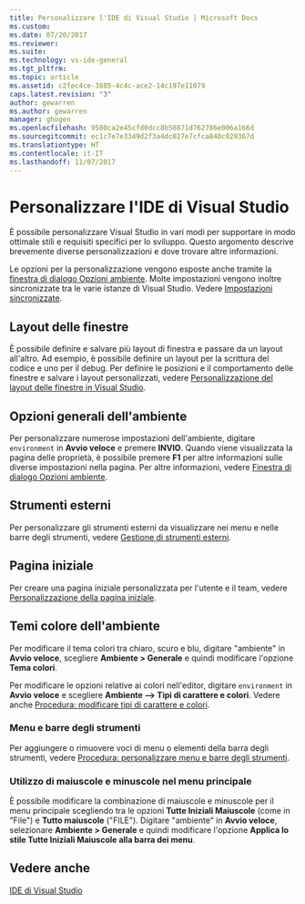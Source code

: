 ```yaml
---
title: Personalizzare l'IDE di Visual Studio | Microsoft Docs
ms.custom: 
ms.date: 07/20/2017
ms.reviewer: 
ms.suite: 
ms.technology: vs-ide-general
ms.tgt_pltfrm: 
ms.topic: article
ms.assetid: c2fec4ce-3885-4c4c-ace2-14c197e11079
caps.latest.revision: "3"
author: gewarren
ms.author: gewarren
manager: ghogen
ms.openlocfilehash: 9580ca2e45cfd0dcc8b50871d762786e006a166d
ms.sourcegitcommit: ec1c7e7e3349d2f3a4dc027e7cfca840c029367d
ms.translationtype: HT
ms.contentlocale: it-IT
ms.lasthandoff: 11/07/2017
---
```

# <a name="personalize-the-visual-studio-ide"></a>Personalizzare l'IDE di Visual Studio
È possibile personalizzare Visual Studio in vari modi per supportare in modo ottimale stili e requisiti specifici per lo sviluppo. Questo argomento descrive brevemente diverse personalizzazioni e dove trovare altre informazioni.

Le opzioni per la personalizzazione vengono esposte anche tramite la [finestra di dialogo Opzioni ambiente](../ide/reference/environment-options-dialog-box.md). Molte impostazioni vengono inoltre sincronizzate tra le varie istanze di Visual Studio. Vedere [Impostazioni sincronizzate](../ide/synchronized-settings-in-visual-studio.md).

## <a name="window-layouts"></a>Layout delle finestre
È possibile definire e salvare più layout di finestra e passare da un layout all'altro. Ad esempio, è possibile definire un layout per la scrittura del codice e uno per il debug. Per definire le posizioni e il comportamento delle finestre e salvare i layout personalizzati, vedere [Personalizzazione del layout delle finestre in Visual Studio](../ide/customizing-window-layouts-in-visual-studio.md).  

## <a name="general-environment-options"></a>Opzioni generali dell'ambiente
Per personalizzare numerose impostazioni dell'ambiente, digitare `environment` in **Avvio veloce** e premere **INVIO**. Quando viene visualizzata la pagina delle proprietà, è possibile premere  **F1** per altre informazioni sulle diverse impostazioni nella pagina. Per altre informazioni, vedere [Finestra di dialogo Opzioni ambiente](../ide/reference/environment-options-dialog-box.md).  

## <a name="external-tools"></a>Strumenti esterni
Per personalizzare gli strumenti esterni da visualizzare nei menu e nelle barre degli strumenti, vedere [Gestione di strumenti esterni](../ide/managing-external-tools.md).  

## <a name="start-page"></a>Pagina iniziale
Per creare una pagina iniziale personalizzata per l'utente e il team, vedere [Personalizzazione della pagina iniziale](../ide/customizing-the-start-page-for-visual-studio.md).

## <a name="environment-color-themes"></a>Temi colore dell'ambiente
Per modificare il tema colori tra chiaro, scuro e blu, digitare "ambiente" in **Avvio veloce**, scegliere **Ambiente > Generale** e quindi modificare l'opzione **Tema colori**.

Per modificare le opzioni relative ai colori nell'editor, digitare `environment` in **Avvio veloce** e scegliere **Ambiente --> Tipi di carattere e colori**. Vedere anche [Procedura: modificare tipi di carattere e colori](../ide/how-to-change-fonts-and-colors-in-visual-studio.md).  

### <a name="menus-and-toolbars"></a>Menu e barre degli strumenti
Per aggiungere o rimuovere voci di menu o elementi della barra degli strumenti, vedere [Procedura: personalizzare menu e barre degli strumenti](../ide/how-to-customize-menus-and-toolbars-in-visual-studio.md).  

### <a name="main-menu-casing"></a>Utilizzo di maiuscole e minuscole nel menu principale
È possibile modificare la combinazione di maiuscole e minuscole per il menu principale scegliendo tra le opzioni **Tutte Iniziali Maiuscole** (come in "File") e **Tutto maiuscole** ("FILE"). Digitare "ambiente" in **Avvio veloce**, selezionare **Ambiente > Generale** e quindi modificare l'opzione **Applica lo stile Tutte Iniziali Maiuscole alla barra dei menu**.

## <a name="see-also"></a>Vedere anche
[IDE di Visual Studio](../ide/visual-studio-ide.md)
